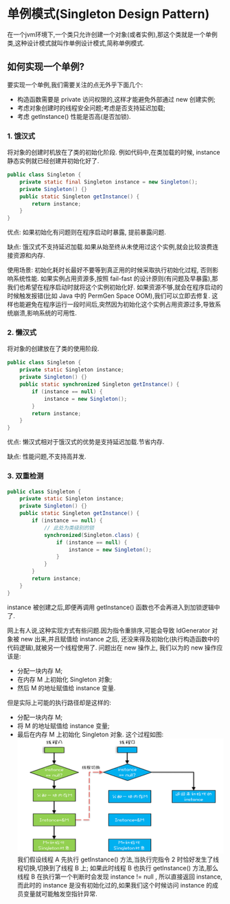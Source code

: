# 单例模式(Singleton Design Pattern)
在一个jvm环境下,一个类只允许创建一个对象(或者实例),那这个类就是一个单例类,这种设计模式就叫作单例设计模式,简称单例模式.
## 如何实现一个单例?
要实现一个单例,我们需要关注的点无外乎下面几个:
* 构造函数需要是 private 访问权限的,这样才能避免外部通过 new 创建实例;
* 考虑对象创建时的线程安全问题;考虑是否支持延迟加载;
* 考虑 getInstance() 性能是否高(是否加锁).

### 1. 饿汉式
将对象的创建时机放在了类的初始化阶段. 例如代码中,在类加载的时候, instance 静态实例就已经创建并初始化好了.
```java
public class Singleton {
    private static final Singleton instance = new Singleton();
    private Singleton() {}
    public static Singleton getInstance() {
        return instance;
    }
}
```
优点: 如果初始化有问题则在程序启动时暴露, 提前暴露问题.

缺点: 饿汉式不支持延迟加载.如果从始至终从未使用过这个实例,就会比较浪费连接资源和内存.

使用场景:
初始化耗时长最好不要等到真正用的时候采取执行初始化过程, 否则影响系统性能.
如果实例占用资源多,按照 fail-fast 的设计原则(有问题及早暴露),那我们也希望在程序启动时就将这个实例初始化好.
如果资源不够,就会在程序启动的时候触发报错(比如 Java 中的 PermGen Space OOM),我们可以立即去修复.
这样也能避免在程序运行一段时间后,突然因为初始化这个实例占用资源过多,导致系统崩溃,影响系统的可用性.


### 2. 懒汉式
将对象的创建放在了类的使用阶段.
```java
public class Singleton {
    private static Singleton instance;
    private Singleton() {}
    public static synchronized Singleton getInstance() {
        if (instance == null) {
            instance = new Singleton();
        }
        return instance;
    }
}
```
优点: 懒汉式相对于饿汉式的优势是支持延迟加载.节省内存.

缺点: 性能问题,不支持高并发.

### 3. 双重检测
```java
public class Singleton {
    private static Singleton instance;
    private Singleton() {}
    public static Singleton getInstance() {
        if (instance == null) {
            // 此处为类级别的锁
            synchronized(Singleton.class) {
                if (instance == null) {
                    instance = new Singleton();
                }
            }
        }
        return instance;
    }
}
```
 instance 被创建之后,即便再调用 getInstance() 函数也不会再进入到加锁逻辑中了.
 
 网上有人说,这种实现方式有些问题.因为指令重排序,可能会导致 IdGenerator 对象被 new 出来,并且赋值给 instance 之后,
 还没来得及初始化(执行构造函数中的代码逻辑),就被另一个线程使用了.
 问题出在 new 操作上, 我们以为的 new 操作应该是:
 * 分配一块内存 M;
 * 在内存 M 上初始化 Singleton 对象;
 * 然后 M 的地址赋值给 instance 变量.
 
 但是实际上可能的执行路径却是这样的:
 * 分配一块内存 M;
 * 将 M 的地址赋值给 instance 变量;
 * 最后在内存 M 上初始化 Singleton 对象.
 这个过程如图:
 ![](image/双重检测创建单例的异常执行路径.png)
 我们假设线程 A 先执行 getInstance() 方法,当执行完指令 2 时恰好发生了线程切换,切换到了线程 B 上;
 如果此时线程 B 也执行 getInstance() 方法,那么线程 B 在执行第一个判断时会发现 instance != null ,
 所以直接返回 instance,而此时的 instance 是没有初始化过的,如果我们这个时候访问 instance 的成员变量就可能触发空指针异常.
 